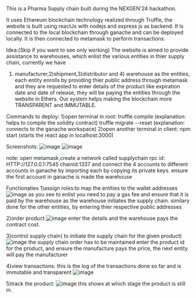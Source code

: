 This is a Pharma Supply chain built during the NEXGEN'24 hackathon.

It uses Ethereum blockchain technology realized through Truffle, the website is built using reactJs with nodejs and express js as backend.
It is connected to the local blockchain through ganache and can be deployed locally. It is then connected to metamask to perform transactions.

Idea:(Skip if you want to see only working)
The website is aimed to provide assistance to warehouses, which enlist the various entities in thier supply chain, currently we have 
1) manufacturer,2)shipment,3)distributor and 4) warehouse as the entities, each entity enrolls by providing thier public address through metamask and
 they are requested to enter details of the product like expiration date and date of release, they will be paying the entities through the website in Ethers.
Our system helps making the blockchain more TRANSPARENT and IMMUTABLE.

Commands to deploy:
1)open terminal in root:
truffle compile (explanation: helps to compile the solidity contract)
truffle migrate --reset  (explanation: connects to the ganache workspace)
2)open another terminal in client:
npm start   (starts the react app in localhost:3000)

Screenshots:
![image](https://github.com/user-attachments/assets/d71741f9-0a2a-4838-a9f8-915a7ddbe7c9)
![image](https://github.com/user-attachments/assets/099c353a-724a-4f39-9479-d830b2030d70)

note: open metamask,create a network called supplychain
rpc id: HTTP://127.0.0.1:7545 chainid:1337
and connect the 4 accounts to different accounts in ganache by importing each by copying its private keys.
ensure the first account in ganache is made the warehouse

Functionaties
1)assign roles:to map the entities to the wallet addresses
![image](https://github.com/user-attachments/assets/070ff24e-d9aa-4e28-ac2a-09a25735ceb5)
as you see to enlist you need to pay a gas fee and ensure that it is paid by the warehouse as the warehouse initiates the supply chain.
similary done for the other entities, by entering thier respective public addresses

2)order product
![image](https://github.com/user-attachments/assets/3185f9db-5a1d-43d5-a8f1-f105b20d5812)
enter the details and the warehouse pays the contract cost.

3)control supply chain( to initiate the supply chain for the given product)
![image](https://github.com/user-attachments/assets/707aaf78-eb65-44b4-9668-acc904518159)
the supply chain order has to be maintained enter the product id for the product, and ensure the manufacture pays the 
price, the next entity will pay the manufacturer

4)view transactions:
this is the log of the transactions done so far and is immutable and transparent
![image](https://github.com/user-attachments/assets/15b2e6eb-e80e-49e3-ad3e-ed2983004ad9)

5)track the product:
![image](https://github.com/user-attachments/assets/21b4ff62-6f7c-46b8-84f0-b867689b1227)
this shows at which stage the product is still in.










